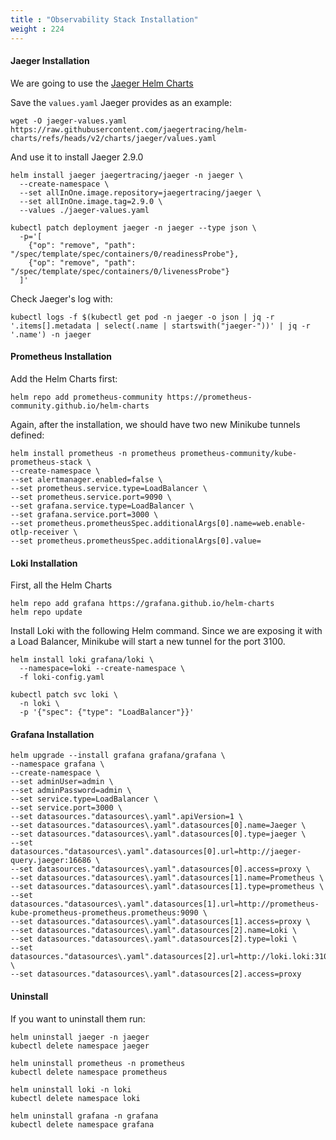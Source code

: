 ```yaml
---
title : "Observability Stack Installation"
weight : 224
---
```


#### Jaeger Installation

We are going to use the [Jaeger Helm Charts](https://github.com/jaegertracing/helm-charts/tree/v2/charts/jaeger)

Save the ```values.yaml``` Jaeger provides as an example:

```
wget -O jaeger-values.yaml https://raw.githubusercontent.com/jaegertracing/helm-charts/refs/heads/v2/charts/jaeger/values.yaml
```

And use it to install Jaeger 2.9.0
```
helm install jaeger jaegertracing/jaeger -n jaeger \
  --create-namespace \
  --set allInOne.image.repository=jaegertracing/jaeger \
  --set allInOne.image.tag=2.9.0 \
  --values ./jaeger-values.yaml

kubectl patch deployment jaeger -n jaeger --type json \
  -p='[
    {"op": "remove", "path": "/spec/template/spec/containers/0/readinessProbe"},
    {"op": "remove", "path": "/spec/template/spec/containers/0/livenessProbe"}
  ]'
```

Check Jaeger's log with:

```
kubectl logs -f $(kubectl get pod -n jaeger -o json | jq -r '.items[].metadata | select(.name | startswith("jaeger-"))' | jq -r '.name') -n jaeger
```





#### Prometheus Installation

Add the Helm Charts first:

```
helm repo add prometheus-community https://prometheus-community.github.io/helm-charts
```

Again, after the installation, we should have two new Minikube tunnels defined:
```
helm install prometheus -n prometheus prometheus-community/kube-prometheus-stack \
--create-namespace \
--set alertmanager.enabled=false \
--set prometheus.service.type=LoadBalancer \
--set prometheus.service.port=9090 \
--set grafana.service.type=LoadBalancer \
--set grafana.service.port=3000 \
--set prometheus.prometheusSpec.additionalArgs[0].name=web.enable-otlp-receiver \
--set prometheus.prometheusSpec.additionalArgs[0].value=
```

#### Loki Installation

First, all the Helm Charts

```
helm repo add grafana https://grafana.github.io/helm-charts
helm repo update
```

Install Loki with the following Helm command. Since we are exposing it with a Load Balancer, Minikube will start a new tunnel for the port 3100.


```
helm install loki grafana/loki \
  --namespace=loki --create-namespace \
  -f loki-config.yaml
```

```
kubectl patch svc loki \             
  -n loki \
  -p '{"spec": {"type": "LoadBalancer"}}'
```


#### Grafana Installation

```
helm upgrade --install grafana grafana/grafana \
--namespace grafana \
--create-namespace \
--set adminUser=admin \
--set adminPassword=admin \
--set service.type=LoadBalancer \
--set service.port=3000 \
--set datasources."datasources\.yaml".apiVersion=1 \
--set datasources."datasources\.yaml".datasources[0].name=Jaeger \
--set datasources."datasources\.yaml".datasources[0].type=jaeger \
--set datasources."datasources\.yaml".datasources[0].url=http://jaeger-query.jaeger:16686 \
--set datasources."datasources\.yaml".datasources[0].access=proxy \
--set datasources."datasources\.yaml".datasources[1].name=Prometheus \
--set datasources."datasources\.yaml".datasources[1].type=prometheus \
--set datasources."datasources\.yaml".datasources[1].url=http://prometheus-kube-prometheus-prometheus.prometheus:9090 \
--set datasources."datasources\.yaml".datasources[1].access=proxy \
--set datasources."datasources\.yaml".datasources[2].name=Loki \
--set datasources."datasources\.yaml".datasources[2].type=loki \
--set datasources."datasources\.yaml".datasources[2].url=http://loki.loki:3100 \
--set datasources."datasources\.yaml".datasources[2].access=proxy
```




#### Uninstall

If you want to uninstall them run:

```
helm uninstall jaeger -n jaeger
kubectl delete namespace jaeger
```

```
helm uninstall prometheus -n prometheus
kubectl delete namespace prometheus
```

```
helm uninstall loki -n loki
kubectl delete namespace loki
```

```
helm uninstall grafana -n grafana
kubectl delete namespace grafana
```
